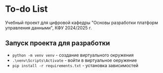 # To-do List

Учебный проект для цифровой кафедры "Основы разработки платформ управления данными", КФУ 2024/2025 г.

## Запуск проекта для разработки

- `python -m venv venv` - создание виртуального окружения
- `.\venv\Scripts\Activate` - войти в виртуальное оеружение
- `pip install -r requirements.txt` - установка зависимостей
